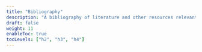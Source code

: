 ```yaml
---
title: "Bibliography"
description: "A bibliography of literature and other resources relevant to curating reproducible and FAIR research"
draft: false
weight: 11
enableToc: true
tocLevels: ["h2", "h3", "h4"]
---
```

